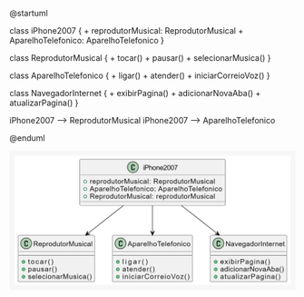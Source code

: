 @startuml

class iPhone2007 {
    + reprodutorMusical: ReprodutorMusical
    + AparelhoTelefonico: AparelhoTelefonico
}

class ReprodutorMusical {
    + tocar()
    + pausar()
    + selecionarMusica()
}

class AparelhoTelefonico {
    + ligar()
    + atender()
    + iniciarCorreioVoz()
}

class NavegadorInternet {
    + exibirPagina()
    + adicionarNovaAba()
    + atualizarPagina()
}

iPhone2007 --> ReprodutorMusical
iPhone2007 --> AparelhoTelefonico

@enduml


<img src ="umlpihone.jpg">
